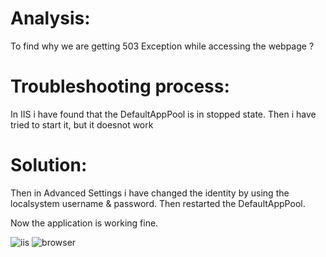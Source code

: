# Analysis:

To find why we are getting 503 Exception while accessing the webpage ?

# Troubleshooting process:

In IIS i have found that the DefaultAppPool is in stopped state. Then i have tried to start it, but it doesnot work


# Solution:

Then in Advanced Settings i have changed the identity by using the localsystem username & password.
Then restarted the DefaultAppPool.

Now the application is working fine.


![iis](https://github.com/gogularaja229/Devops_Exercise/blob/master/Exercise3/Selection_284.png)
![browser](https://github.com/gogularaja229/Devops_Exercise/blob/master/Exercise3/Selection_285.png)
